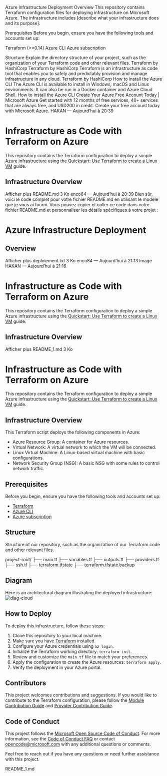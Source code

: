 Azure Infrastructure Deployment
Overview
This repository contains Terraform configuration files for deploying infrastructure on Microsoft Azure. The infrastructure includes [describe what your infrastructure does and its purpose].

Prerequisites
Before you begin, ensure you have the following tools and accounts set up:

Terraform (>=0.14)
Azure CLI
Azure subscription

Structure
Explain the directory structure of your project, such as the organization of your Terraform code and other relevant files.
Terraform by HashiCorp
Terraform by HashiCorp
Terraform is an infrastructure as code tool that enables you to safely and predictably provision and manage infrastructure in any cloud.
Terraform by HashiCorp
How to install the Azure CLI
The Azure CLI is available to install in Windows, macOS and Linux environments. It can also be run in a Docker container and Azure Cloud Shell.
How to install the Azure CLI
Create Your Azure Free Account Today | Microsoft Azure
Get started with 12 months of free services, 40+ services that are always free, and USD200 in credit. Create your free account today with Microsoft Azure.
HAKAN — Aujourd’hui à 20:39
# Infrastructure as Code with Terraform on Azure

This repository contains the Terraform configuration to deploy a simple Azure infrastructure using the [Quickstart: Use Terraform to create a Linux VM](https://learn.microsoft.com/en-us/azure/virtual-machines/linux/quick-create-terraform?tabs=azure-cli) guide.

## Infrastructure Overview
Afficher plus
README.md
3 Ko
enco84 — Aujourd’hui à 20:39
Bien sûr, voici le code complet pour votre fichier README.md en utilisant le modèle que je vous ai fourni. Vous pouvez copier et coller ce code dans votre fichier README.md et personnaliser les détails spécifiques à votre projet :


# Azure Infrastructure Deployment

## Overview
Afficher plus
deploiement.txt
3 Ko
enco84 — Aujourd’hui à 21:13
Image
HAKAN — Aujourd’hui à 21:16
# Infrastructure as Code with Terraform on Azure

This repository contains the Terraform configuration to deploy a simple Azure infrastructure using the [Quickstart: Use Terraform to create a Linux VM](https://learn.microsoft.com/en-us/azure/virtual-machines/linux/quick-create-terraform?tabs=azure-cli) guide.

## Infrastructure Overview
Afficher plus
README_1.md
3 Ko
﻿
# Infrastructure as Code with Terraform on Azure

This repository contains the Terraform configuration to deploy a simple Azure infrastructure using the [Quickstart: Use Terraform to create a Linux VM](https://learn.microsoft.com/en-us/azure/virtual-machines/linux/quick-create-terraform?tabs=azure-cli) guide.

## Infrastructure Overview

This Terraform script deploys the following components in Azure:

- Azure Resource Group: A container for Azure resources.
- Virtual Network: A virtual network to which the VM will be connected.
- Linux Virtual Machine: A Linux-based virtual machine with basic configurations.
- Network Security Group (NSG): A basic NSG with some rules to control network traffic.

## Prerequisites

Before you begin, ensure you have the following tools and accounts set up:

- [Terraform](https://www.terraform.io/) 
- [Azure CLI](https://docs.microsoft.com/en-us/cli/azure/install-azure-cli)
- [Azure subscription](https://azure.com/free)

## Structure

Structure of our repository, such as the organization of our Terraform code and other relevant files.

project-root/
  ├── main.tf
  ├── variables.tf
  ├── outputs.tf
  ├── providers.tf
  ├── ssh.tf
  ├── terraform.tfstate
  ├── terraform.tfstate.backup


## Diagram

Here is an architectural diagram illustrating the deployed infrastructure:
![diag-cloud](https://github.com/Enco84/SIEM-SOAR/assets/91246163/74b1cfc1-dd3e-4d10-af2b-b3df4fba1ef1)



## How to Deploy

To deploy this infrastructure, follow these steps:

1. Clone this repository to your local machine.
2. Make sure you have [Terraform](https://www.terraform.io/downloads.html) installed.
3. Configure your Azure credentials using `az login`.
4. Initialize the Terraform working directory: `terraform init`.
5. Review and customize the `main.tf` file to match your preferences.
6. Apply the configuration to create the Azure resources: `terraform apply`.
7. Verify the deployment in your Azure portal.

## Contributors

This project welcomes contributions and suggestions. If you would like to contribute to the Terraform configuration, please follow the [Module Contribution Guide](./module/CONTRIBUTE.md) and [Provider Contribution Guide](./provider/CONTRIBUTE.md).

## Code of Conduct

This project follows the [Microsoft Open Source Code of Conduct](https://opensource.microsoft.com/codeofconduct/). For more information, see the [Code of Conduct FAQ](https://opensource.microsoft.com/codeofconduct/faq/) or contact [opencode@microsoft.com](mailto:opencode@microsoft.com) with any additional questions or comments.

Feel free to reach out if you have any questions or need further assistance with this project.

README_1.md
